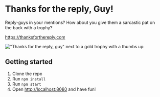 # Thanks for the reply, Guy!

Reply-guys in your mentions? How about you give them a sarcastic pat on the back with a trophy?

<https://thanksforthereply.com>

!["Thanks for the reply, guy" next to a gold trophy with a thumbs up](https://user-images.githubusercontent.com/8672583/74187341-40fc8700-4c44-11ea-8043-4650231b9013.png)

## Getting started 

1. Clone the repo
2. Run `npm install`
3. Run `npm start`
4. Open <http://localhost:8080> and have fun!
